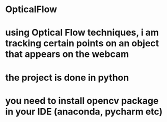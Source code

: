 # OpticalFlow
# using Optical Flow techniques, i am tracking certain points on an object that appears on the webcam
# the project is done in python
# you need to install opencv package in your IDE (anaconda, pycharm etc)
